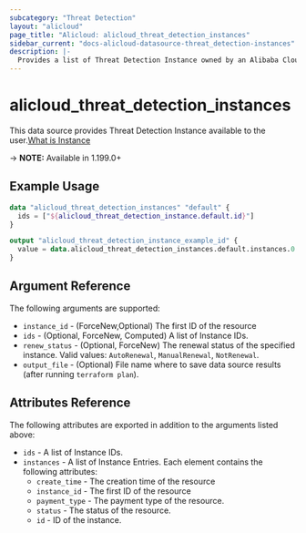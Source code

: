 ```yaml
---
subcategory: "Threat Detection"
layout: "alicloud"
page_title: "Alicloud: alicloud_threat_detection_instances"
sidebar_current: "docs-alicloud-datasource-threat_detection-instances"
description: |-
  Provides a list of Threat Detection Instance owned by an Alibaba Cloud account.
---
```


# alicloud_threat_detection_instances

This data source provides Threat Detection Instance available to the user.[What is Instance](https://www.alibabacloud.com/help/en/security-center/latest/what-is-security-center)

-> **NOTE:** Available in 1.199.0+

## Example Usage

```terraform
data "alicloud_threat_detection_instances" "default" {
  ids = ["${alicloud_threat_detection_instance.default.id}"]
}

output "alicloud_threat_detection_instance_example_id" {
  value = data.alicloud_threat_detection_instances.default.instances.0.id
}
```

## Argument Reference

The following arguments are supported:
* `instance_id` - (ForceNew,Optional) The first ID of the resource
* `ids` - (Optional, ForceNew, Computed) A list of Instance IDs.
* `renew_status` - (Optional, ForceNew) The renewal status of the specified instance. Valid values: `AutoRenewal`, `ManualRenewal`, `NotRenewal`.
* `output_file` - (Optional) File name where to save data source results (after running `terraform plan`).

## Attributes Reference

The following attributes are exported in addition to the arguments listed above:
* `ids` - A list of Instance IDs.
* `instances` - A list of Instance Entries. Each element contains the following attributes:
  * `create_time` - The creation time of the resource
  * `instance_id` - The first ID of the resource
  * `payment_type` - The payment type of the resource.
  * `status` - The status of the resource.
  * `id` - ID of the instance.
